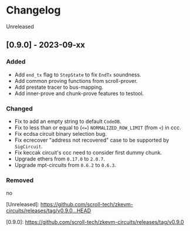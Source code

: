 # Changelog
Unreleased

## [0.9.0] - 2023-09-xx
### Added
- Add `end_tx` flag to `StepState` to fix `EndTx` soundness.
- Add common proving functions from scroll-prover.
- Add prestate tracer to bus-mapping.
- Add inner-prove and chunk-prove features to testool.

### Changed
- Fix to add an empty string to default `CodeDB`.
- Fix to less than or equal to (`<=`) `NORMALIZED_ROW_LIMIT` (from `<`) in ccc.
- Fix ecdsa circuit binary selection bug.
- Fix ecrecover "address not recovered" case to be supported by `SigCircuit`.
- Fix keccak circuit's ccc need to consider first dummy chunk.
- Upgrade ethers from `0.17.0` to `2.0.7`.
- Upgrade mpt-circuits from `0.6.2` to `0.6.3`.

### Removed
no

\[Unreleased\]: https://github.com/scroll-tech/zkevm-circuits/releases/tag/v0.9.0...HEAD

\[0.9.0\]: https://github.com/scroll-tech/zkevm-circuits/releases/tag/v0.9.0
